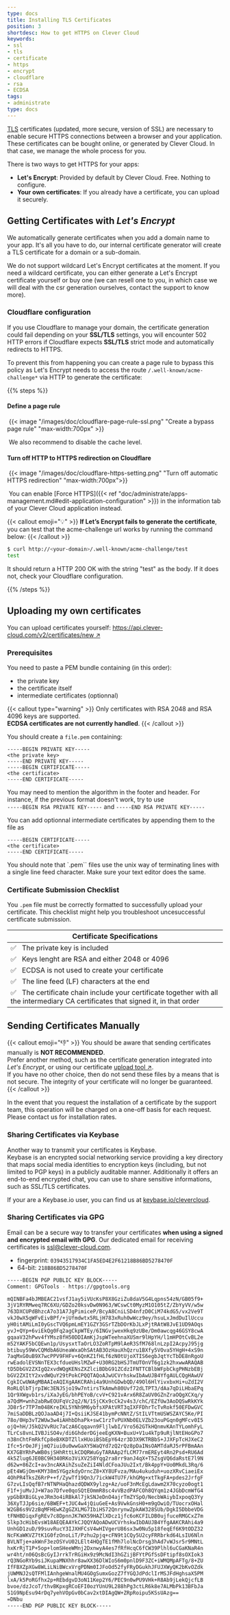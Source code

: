 ```yaml
---
type: docs
title: Installing TLS Certificates
position: 3
shortdesc: How to get HTTPS on Clever Cloud
keywords:
- ssl
- tls
- certificate
- https
- encrypt
- cloudflare
- rsa
- ECDSA
tags:
- administrate
type: docs
---
```


[TLS](https://en.wikipedia.org/wiki/Transport_Layer_Security) certificates (updated, more secure, version of SSL) are necessary to enable secure HTTPS connections between a browser and your application. These certificates can be bought online, or generated by Clever Cloud. In that case, we manage the whole process for you.

There is two ways to get HTTPS for your apps:

- **Let's Encrypt**: Provided by default by Clever Cloud. Free. Nothing to configure.
- **Your own certificates**: If you already have a certificate, you can upload it securely.

## Getting Certificates with *Let's Encrypt*

We automatically generate certificates when you add a domain name to your app.
It's all you have to do, our internal certificate generator will create a TLS certificate for a domain or a sub-domain.

We do not support wildcard Let's Encrypt certificates at the moment. If you need a wildcard certificate, you can either generate a Let's Encrypt certificate yourself or buy one (we can resell one to you, in which case we will deal with the csr generation ourselves, contact the support to know more).

### Cloudflare configuration

If you use Cloudflare to manage your domain, the certificate generation could fail depending on your **SSL/TLS** settings, you will encounter 502 HTTP errors if Cloudflare expects **SSL/TLS** strict mode and automatically redirects to HTTPS.

To prevent this from happening you can create a page rule to bypass this policy as Let's Encrypt needs to access the route `/.well-known/acme-challenge*` via HTTP to generate the certificate:

{{% steps %}}

#### Define a page rule

 {{< image "/images/doc/cloudflare-page-rule-ssl.png" "Create a bypass page rule" "max-width:700px" >}}

 We also recommend to disable the cache level.

#### Turn off HTTP to HTTPS redirection on Cloudflare

 {{< image "/images/doc/cloudflare-https-setting.png" "Turn off automatic HTTPS redirection" "max-width:700px">}}

 You can enable [Force HTTPS]({{< ref "doc/administrate/apps-management.md#edit-application-configuration" >}}) in the information tab of your Clever Cloud application instead.

{{< callout emoji="💡" >}}
**If Let’s Encrypt fails to generate the certificate**, you can test that the acme-challenge url works by running the command below:
{{< /callout >}}

```Bash
$ curl http://<your-domain>/.well-known/acme-challenge/test
test
```

It should return a HTTP 200 OK with the string "test" as the body. If it does not, check your Cloudflare configuration.

{{% /steps %}}

## Uploading my own certificates

You can upload certificates yourself: [https://api.clever-cloud.com/v2/certificates/new ↗](https://api.clever-cloud.com/v2/certificates/new)

### Prerequisites

You need to paste a PEM bundle containing (in this order):

- the private key
- the certificate itself
- intermediate certificates (optionnal)

{{< callout type="warning" >}}
  Only certificates with RSA 2048 and RSA 4096 keys are supported.  
  **ECDSA certificates are not currently handled**.
{{< /callout >}}

You should create a `file.pem` containing:

```text {filename="file.pem"}
-----BEGIN PRIVATE KEY-----
<the private key>
-----END PRIVATE KEY-----
-----BEGIN CERTIFICATE-----
<the certificate>
-----END CERTIFICATE-----
```

You may need to mention the algorithm in the footer and header.
For instance, if the previous format doesn't work, try to use  
`-----BEGIN RSA PRIVATE KEY-----` and `-----END RSA PRIVATE KEY-----`

You can add optionnal intermediate certificates by appending them to the file as

```text
-----BEGIN CERTIFICATE-----
<the certificate>
-----END CERTIFICATE-----
```

You should note that `.pem`` files use the unix way of terminating lines with a single line feed character. Make sure your text editor does the same.

### Certificate Submission Checklist

You `.pem` file must be correctly formatted to successfully upload your certificate. This checklist might help you troubleshoot uncesuccessful certificate submission.

| Certificate Specifications |
|------------------------|
| ✅   The private key is included |
| ✅   Keys lenght are RSA and either 2048 or 4096 |
| ✅   ECDSA is not used to create your certificate |
| ✅   The line feed (LF) characters at the end |
| ✅   The certificate chain include your certificate together with all the intermediary CA certificates that signed it, in that order |

## Sending Certificates Manually

{{< callout emoji="👎" >}}
You should be aware that sending certificates manually is **NOT RECOMMENDED**.  
Prefer another method, such as the certificate generation integrated into *Let's Encrypt*, or using our certificate [upload tool ↗](https://api.clever-cloud.com/v2/certificates/new).  
If you have no other choice, then do not send these files by a means that is not secure. The integrity of your certificate will no longer be guaranteed.
{{< /callout >}}

In the event that you request the installation of a certificate by the support team, this operation will be charged on a one-off basis for each request. Please contact us for installation rates.

### Sharing Certificates via Keybase

Another way to transmit your certificates is Keybase.  
Keybase is an encrypted social networking service providing a key directory that maps social media identities to encryption keys (including, but not limited to PGP keys) in a publicly auditable manner. Additionally it offers an end-to-end encrypted chat, you can use to share sensitive informations, such as SSL/TLS certificates.

If your are a Keybase.io user, you can find us at [keybase.io/clevercloud](https://keybase.io/clevercloud).

### Sharing Certificates via GPG

Email can be a secure way to transfer your certificates **when using a signed and encrypted email with GPG**.
Our dedicated email for receiving certificates is [ssl@clever-cloud.com](mailto:ssl@clever-cloud.com).

- fingerprint:  `03943517934C1FA5ED4E2F61218B86BD5278470F`
- 64-bit: `218B86BD5278470F`

```bash
-----BEGIN PGP PUBLIC KEY BLOCK-----
Comment: GPGTools - https://gpgtools.org

mQINBFa4bJMBEAC21vsfJ1ay5iVUcKsP8X8GziZu8daV5G4Lqpns54zN/GB05f9+
3jV1RYRMweq7RC6XU/GDZo20ksvDw0N963/WCswCt0MyzM1O105tZ/ZbYyVV/w5w
763DXCUPdBhzcA7o31A7JgPimiceP/BcyA8CniLSD4nfzD0CiM74kdG5/vx2Ve9T
vkJ0wX5qWFvEivBPf/+jUfmdwtx5RLjH783xRuh0wWcz9ey/hsuLxJmdDuIlUccu
yH0itAMiLmI0yGscTVQ6pmLmEY1GZY3GSrTZbDOrKbJLxPjtRAtW8JvE1UD9AOqs
yvJ+QYp+6viEkQg0Fq2agCkpWTEy/6INGvjwexHkq9zUBe/Dm0awcqg46GSY8cwA
gqaaV32hPwv4fYMsz8fH50DDIAmKjJspWTeehnaXUSmr9lHpYH/l1mHPOtCvBL2e
m52YAKF5bCQEwn1p/UsysxtTaOrLO3ZoRTpM9lAeR3SfM768lnLzpI2AcpyJ95jg
btibuy59WvCQMdbA6UneaWxaOhSAtAB3OzHauXhQzru1BXfy5VOva5YHgH+4xS9n
7aqMxG0uB9X7wcPPV9FHFv+6QnKZ1fHLf6zN0tUjoXTIS6egbJqtYcTbDE8nRgoU
rwEadolEVSNnTEX3cfdueUHslMZwF+U30RG2bHSJTmUTOnVT6g1zk2hxwwARAQAB
tD5DbGV2ZXIgQ2xvdWQgKENsZXZlciBDbG91ZCdzIFNTTCBlbWFpbCkgPHNzbEBj
bGV2ZXItY2xvdWQuY29tPokCPQQTAQoAJwUCVrhskwIbAwUJB4YfgAULCQgHAwUV
CgkICwUWAgMBAAIeAQIXgAAKCRAhi4a9UnhGDwbQD/49Ol6HlYivxbxHi+uZdI2V
RoRLQlbTjrpIWc3ENJSjo19w7ntirsTkAmwh80Uvf72dLTPT3/dAa7qDiLHbaEPq
1Qr9XWgvb1rs/iXaJyEG/bhPEYoB/cvV+C921vArx6R8ZaUV0GZnZraOQgXCXq/y
a7QdM+wnh2abRwEOUFqVc2q2/N/1SjCKx9cCk2v4s3/chC/EZfUw3AoDQSwRkKYk
JD8r5r7TP7m048KreIKL5YNh9M6ybfsXPAtVRT3qIXFFDhrTcTvRokf50EFDwGVC
7miSaDDBLzQOJaaAD4j7I+QsiiKJSE41bymPcNNtZ/StILVTtmUSWSZAYC5Ke/PI
78o/0Hp3vT2WUw3w4iAHhbDhaPk+swC1rzTvPUXNb0ELVZb23ouPGqn0gMFcv0I5
ojQ+hH/J5kQ2VvRUc7aCzA6Cqqavn9FljlwbI/Vro562GTkHQnmvKAnTYLomhFyL
TLrCs8vnLIVBJiSO4v/di6GhderDGjeeEgKXN+BuxU+V1u4kTp9uRjlNtEHoGPo7
n38nChtFmRkfCp8eBXKDTZllxHUoiBSbEpY64zr3D3X9KTRBbS+JJXFpTcHJXeC2
Ifc+5rOeJFjjmQ7iui0u0wwGaXY5WaQYd7zQ2rQz8pDaINsOAMTdaRJ5rPFBmAAn
KX7GBYRhPwWB0sjSHhRttLkCDQRWuGyTARAAp2fLCM77rmEREyt4Rn2Psd+RU6Ad
4k5Zlug6JE0BC9H340RKo3ViXV258Yqg2ra8rr9anJ4qX+T5ZsgVQ6daRstE7l9N
d62w+86ZcI+av3ncAKAihZsuZeZiI4NldCFoaJUu2Ixt/Bk4ppY+Uo0MkdL3Rq/6
pEt4WGjOm+KMY38mSYGgzkdyOrncZ8+XY8UFvza/MAu4ukuduh+uozXRvCiaeiEx
4OhPR4TksZ6RrP++f/ZywTf19Qn3/7ickW4TU7F/khGMg+xtTkgFA+pdes2JrfgF
G7zvLIsQqfB7rNTNPHaQhazdQDWX9ylzg+Az/uoF3nMcEgLdawm2X70cyzo0ogt1
F1f+juMvJJ+W7ao7Dfve0qoSQtEOmmR8sc4vVBzdPAFCOh8QYqm1z4JGbDcmWfG4
ypGbBXBiGLyeJRm3o4iRBkAl7jkSNJeDnO4ajrTmZYSpO/NecbWAiybIxpoqQ3Yy
36XyTJJp6sie/6BWEF+tJUC4w4jQiuGeE+As9VwkGnsH0+m9gOwiO/TUocrxOHal
W2GB6s9V2zBqMFHEwKZgGZXLMG7IbiHS72QnrynwZpkAW328SUb/DgkI5DbbeVDG
tFNHBDiqxFgREv7c8DpnnJK7WX59HAZlXDcz1jfc6oKCFILDB0ujfuceRMGCxZ7m
Slkp3cHibEvsW18AEQEAAYkCJQQYAQoADwUCVrhskwIbDAUJB4YfgAAKCRAhi4a9
UnhGD1zuD/99suvRucY3IJXHFCsV4wHIVgerU86sx3w0Nu5p18feqEf6K9tODZ32
NcFKaWKVZ7tK1G0fzOnoLiT/Pzhu2pjq+cFN9t1CQy5U2cyFRRbrkd64LsIU6Nln
BVLNTje+akWnF3ezOSYvU02LElt4HQgTE1fMh7lolNcDrsg3hAd7vWJsr5r9MNtL
hxKrRjT1P+5op+lomSHeeWMnj2DxnwyA4es7fRfHcqC6fCW39Plhl6uCGaKNaR4n
wr4ht/n06QsBcGyIJrrkTrRGiHx9z9McNdI3hGZijBFYtPGfSsDFtipf8sOXIok3
rQ3NGoRYb9siJKupaMNXhhr8awXX36DlWIoS6m0pnlD9F3ZC+iWMQMpAFTg/8+ZU
IfFBXZpXGw8WLiLNiBWcxVrgPDNm0IJFoOd52fyFRyDGukhJFUJXWyQK2bKvOZdk
jUWMNJ2sQTFMlIAnhgeWnalMU4GOgSumxGozZ7fYGQJdPdclIrMSJFdHghsaX5PM
lxA/k5PoRGfhx2p+REbdgvD3oN11Kep2Y6/PEC9n0wPU9VHk+R8Ab9jLekQjcfLB
bvoe/dzJcoT/thvBKpxgRCoEFI0ozYUnU9L288hPg3ctLR6k8e7ALMbPk13BFbJa
S1G9NpEsu94rDq7yehVOpGv0bCav2xtDIAgQW+ZRpRoipu5KSsUAzg==
=DNbu
-----END PGP PUBLIC KEY BLOCK-----
```
